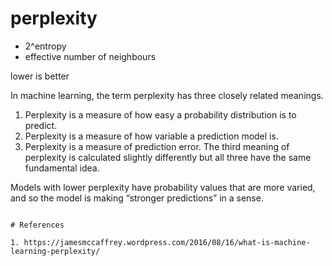 
# perplexity

* 2^entropy
* effective number of neighbours

lower is better

In machine learning, the term perplexity has three closely related meanings. 
1. Perplexity is a measure of how easy a probability distribution is to predict. 
2. Perplexity is a measure of how variable a prediction model is. 
3. Perplexity is a measure of prediction error. The third meaning of perplexity is calculated slightly differently but all three have the same fundamental idea.

Models with lower perplexity have probability values that are more varied, and so the model is making “stronger predictions” in a sense.
```

# References

1. https://jamesmccaffrey.wordpress.com/2016/08/16/what-is-machine-learning-perplexity/
